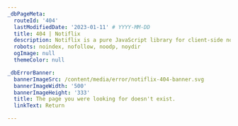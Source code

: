 ```yaml
---
_dbPageMeta:
  routeId: '404'
  lastModifiedDate: '2023-01-11' # YYYY-MM-DD
  title: 404 | Notiflix
  description: Notiflix is a pure JavaScript library for client-side non-blocking notifications, popup boxes, loading indicators, and more that makes your web projects much better.
  robots: noindex, nofollow, noodp, noydir
  ogImage: null
  themeColor: null

_dbErrorBanner:
  bannerImageSrc: /content/media/error/notiflix-404-banner.svg
  bannerImageWidth: '500'
  bannerImageHeight: '333'
  title: The page you were looking for doesn't exist.
  linkText: Return

---
```

